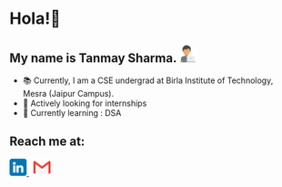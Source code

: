 # Hola!👋
## My name is Tanmay Sharma. <img src ="https://github.com/Tanmay8043/Tanmay8043/blob/main/images/programmer.png" width="30px">

- 📚 Currently, I am a CSE undergrad at Birla Institute of Technology, Mesra (Jaipur Campus).
- 🔭 Actively looking for internships
- 🌱 Currently learning : DSA

## Reach me at: 
<p align="left">
  <a href="https://www.linkedin.com/in/tanmaysharmaa/">
    <img width="30px" src="https://github.com/Tanmay8043/Tanmay8043/blob/main/images/linkedin.png" />
  </a> &nbsp;
  <a href="mailto:tanmay8043@gmail.com">
    <img width="30px" src="https://github.com/Tanmay8043/Tanmay8043/blob/main/images/gmail.png" />
</p>


